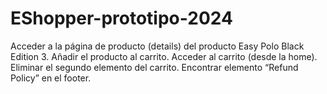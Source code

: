 # EShopper-prototipo-2024
Acceder a la página de producto (details) del producto Easy Polo Black Edition 3.
Añadir el producto al carrito.
Acceder al carrito (desde la home).
Eliminar el segundo elemento del carrito.
Encontrar elemento “Refund Policy” en el footer.
